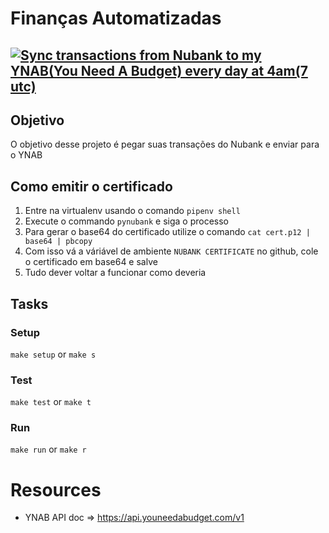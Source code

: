 # Finanças Automatizadas
[![Sync transactions from Nubank to my YNAB(You Need A Budget) every day at 4am(7 utc)](https://github.com/lipemorais/financas-automatizadas/actions/workflows/sync-nubank-to-ynab.yml/badge.svg)](https://github.com/lipemorais/financas-automatizadas/actions/workflows/sync-nubank-to-ynab.yml)
---

## Objetivo
O objetivo desse projeto é pegar suas transações do Nubank e enviar para o YNAB

## Como emitir o certificado
1. Entre na virtualenv usando o comando `pipenv shell`
2. Execute o commando `pynubank` e siga o processo
3. Para gerar o base64 do certificado utilize o comando `cat cert.p12 | base64 | pbcopy`
4. Com isso vá a váriável de ambiente  `NUBANK CERTIFICATE` no github, cole o certificado em base64 e salve
5. Tudo dever voltar a funcionar como deveria

## Tasks

### Setup
`make setup` or `make s`

### Test
`make test` or `make t`

### Run
`make run` or `make r`

# Resources

- YNAB API doc => https://api.youneedabudget.com/v1

